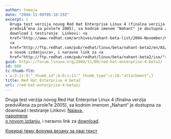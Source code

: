 ```yaml
---
author: tomaja
date: "2004-11-09T05:18:19Z"
excerpt: |
  Druga test verzija novog Red Hat Enterprise Linux 4 (finalna verzija
  predviÄ‘ena za prole?e 2005), sa kodnim imenom "Nahant" je dostupna za
  download i testiranje  Linkovi: <a
  href="http://www.redhat.com/archives/nahant-beta-list/2004-November/msg00021.html">Najava</a>,
  <a
  href="http://ftp.redhat.com/pub/redhat/linux/beta/nahant-beta2/en/AS/i386/RELEASE-NOTES-en.html">napomene
  o novom izdanju</a>, i naravno link za <a
  href="http://ftp.redhat.com/pub/redhat/linux/beta/nahant-beta2/iso/">download</a>.
guid: https://forum.linuxo.org/2004/11/09/red-hat-enterprise-4-beta2/
id: 608
tc-thumb-fld:
- a:2:{s:9:"_thumb_id";b:0;s:11:"_thumb_type";s:10:"attachment";}
title: Red Hat Enterprise 4 beta2
url: /red-hat-enterprise-4-beta2/
---
```

Druga test verzija novog Red Hat Enterprise Linux 4 (finalna verzija  
predviÄ‘ena za prole?e 2005), sa kodnim imenom &#8222;Nahant&#8220; je dostupna za  
download i testiranje Linkovi: [Najava](http://www.redhat.com/archives/nahant-beta-list/2004-November/msg00021.html),  
[napomene  
o novom izdanju](http://ftp.redhat.com/pub/redhat/linux/beta/nahant-beta2/en/AS/i386/RELEASE-NOTES-en.html), i naravno link za [download](http://ftp.redhat.com/pub/redhat/linux/beta/nahant-beta2/iso/).<!--break-->

[Креирај тему форума везану за овај текст](https://linuxo.org/nova-tema-na-forumu/?se_pid=608)